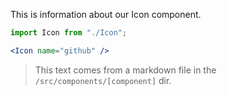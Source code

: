 This is information about our Icon component.

```jsx
import Icon from "./Icon";

<Icon name="github" />
```

> This text comes from a markdown file in the `/src/components/[component]` dir.
